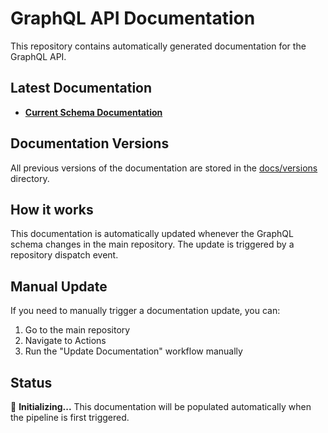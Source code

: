 # GraphQL API Documentation

This repository contains automatically generated documentation for the GraphQL API.

## Latest Documentation

- **[Current Schema Documentation](docs/graphql/schema-documentation.md)**

## Documentation Versions

All previous versions of the documentation are stored in the [docs/versions](docs/versions/) directory.

## How it works

This documentation is automatically updated whenever the GraphQL schema changes in the main repository. The update is triggered by a repository dispatch event.

## Manual Update

If you need to manually trigger a documentation update, you can:

1. Go to the main repository
2. Navigate to Actions
3. Run the "Update Documentation" workflow manually

## Status

🔄 **Initializing...** This documentation will be populated automatically when the pipeline is first triggered.
